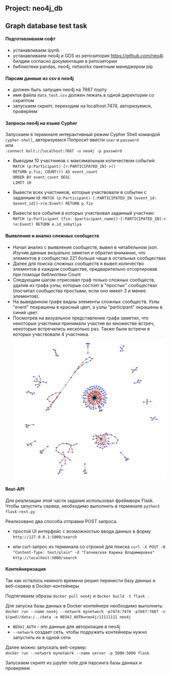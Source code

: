 ## Project: neo4j_db

## Graph database test task

#### Подготавливаем софт

- устанавливаем ipynb
- устанавливаем neo4j и GDS из репозитория https://github.com/neo4j билдим согласно документации в репозитории
- библиотеки pandas, neo4j, networkx пакетным менеджером pip

#### Парсим данные из csv в neo4j

- должен быть запущен neo4j на 7687 порту
- имя файла `data_test.csv` должен лежать в одной директории со скриптом
- запускаем скрипт, переходим на localhost:7474, авторизуемся, проверяем

#### Запросы neo4j на языке Cypher

Запускаем в терминале интерактивный режим Cypher Shell командой `cypher-shell`, авторизуемся
Попросит ввести `user` и `password`<br>
или<br>
`:connect bolt://localhost:7687 -u neo4j -p password`<br>

- Выводим 10 участников с максимальным количеством событий:
  `MATCH (p:Participant)-[r:PARTICIPATED_IN]->()`<br>
  `RETURN p.fio, COUNT(r) AS event_count`<br>
  `ORDER BY event_count DESC`<br>
  `LIMIT 10`<br>


- Вывести всех участников, которые участвовали в событии с заданным id:
  `MATCH (p:Participant)-[:PARTICIPATED_IN {event_id: $event_id}]->(e:Event) RETURN p.fio`<br>


- Вывести все события в которых участвовал заданный участник:
  `MATCH (p:Participant {fio: $participant_name})-[:PARTICIPATED_IN]->(e:Event) RETURN e.id_sobytiya`<br>

#### Выявление и анализ сложных сообществ

- Начал анализ с выявления сообществ, вывел в читабельном json. Изучив данные визуально заметил и обратил внимание, что
  элементов в сообщество 221 больше чаще в остальных сообществах
- Далее для поиска сложных сообществ я вывел количество элементов в каждом сообществе, предварительно отсортировав при
  помощи библиотеки Count
- Следующим шагом отрисовал граф только сложных сообществ, удалив из графа узлы, которые состоят в "простых"
  сообществах (посчитал сообщества простыми, если оно имеет 3 и менее элементов).
- На выведенном графе видны элементы сложных сообществ. Узлы "event" покрашены в красный цвет, а узлы "participant"
  окрашены в синий цвет.
- Посмотрев на визуальное представление графа заметил, что некоторые участники принимали участия во множестве встреч,
  некоторые встречались несколько раз. Также были встречи в которых участвовали 4 участника.
  ![ANALISE](misc/graph.png)

#### Rest-API

Для реализации этой части задания использовал фреймворк Flask.<br>
Чтобы запустить сервер, необходимо выполнить в терминале `python3 flask-rest.py`<br>

Реализовано два способа отправки POST запроса.

- простой UI интерфейс с возможностью ввода данных в форму<br>
  `http://127.0.0.1:5000/search`<br>

- или curl-запрос из терминала со строкой для поиска `curl -X POST -H "Content-Type: text/plain" -d "Галчевская Карина
  Владимировна" http://localhost:5000/search`<br>

#### Контейнеризация

Так как осталось немного времени решил перенести базу данных и веб-сервер в Docker-контейнеры

Подтягиваем образы `docker pull neo4j` и `docker build -t flask .`<br>

Для запуска базы данных в Docker контейнере необходимо выполнить:<br>
`docker run --name neo4j --network mynetwork -p7474:7474 -p7687:7687 -v $(pwd)/data:/../data -e NEO4J_AUTH=neo4j/11111111 neo4j`<br>
- `NEO4J_AUTH` - это данные для авторизации в neo4j<br>
- `--network` создает сеть. чтобы подружить контейнеры нужно запустить их в одной сети<br>

Далее можно запускать веб-сервер:<br>
`docker run --network mynetwork --name server -p 5000:5000 flask`<br>

Запускаем скрипт из jupyter note для парсинга базы данных и проверяем<br>
